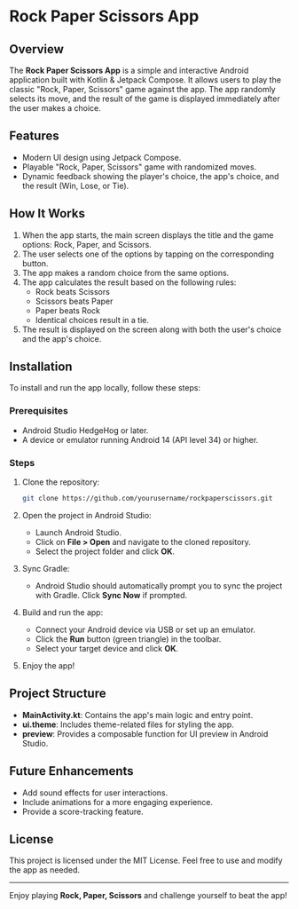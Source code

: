 # Rock Paper Scissors App

## Overview
The **Rock Paper Scissors App** is a simple and interactive Android application built with Kotlin & Jetpack Compose. It allows users to play the classic "Rock, Paper, Scissors" game against the app. The app randomly selects its move, and the result of the game is displayed immediately after the user makes a choice.

## Features
- Modern UI design using Jetpack Compose.
- Playable "Rock, Paper, Scissors" game with randomized moves.
- Dynamic feedback showing the player's choice, the app's choice, and the result (Win, Lose, or Tie).

## How It Works
1. When the app starts, the main screen displays the title and the game options: Rock, Paper, and Scissors.
2. The user selects one of the options by tapping on the corresponding button.
3. The app makes a random choice from the same options.
4. The app calculates the result based on the following rules:
   - Rock beats Scissors
   - Scissors beats Paper
   - Paper beats Rock
   - Identical choices result in a tie.
5. The result is displayed on the screen along with both the user's choice and the app's choice.

## Installation

To install and run the app locally, follow these steps:

### Prerequisites
- Android Studio HedgeHog or later.
- A device or emulator running Android 14 (API level 34) or higher.

### Steps
1. Clone the repository:
   ```bash
   git clone https://github.com/yourusername/rockpaperscissors.git
   ```

2. Open the project in Android Studio:
   - Launch Android Studio.
   - Click on **File > Open** and navigate to the cloned repository.
   - Select the project folder and click **OK**.

3. Sync Gradle:
   - Android Studio should automatically prompt you to sync the project with Gradle. Click **Sync Now** if prompted.

4. Build and run the app:
   - Connect your Android device via USB or set up an emulator.
   - Click the **Run** button (green triangle) in the toolbar.
   - Select your target device and click **OK**.

5. Enjoy the app!

## Project Structure
- **MainActivity.kt**: Contains the app's main logic and entry point.
- **ui.theme**: Includes theme-related files for styling the app.
- **preview**: Provides a composable function for UI preview in Android Studio.

## Future Enhancements
- Add sound effects for user interactions.
- Include animations for a more engaging experience.
- Provide a score-tracking feature.

## License
This project is licensed under the MIT License. Feel free to use and modify the app as needed.

---

Enjoy playing **Rock, Paper, Scissors** and challenge yourself to beat the app!

